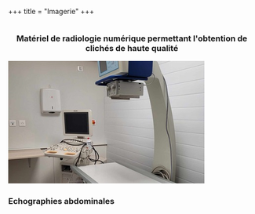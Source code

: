 +++
title = "Imagerie"
+++

<div class="row" style="display: flex;align-items: center;flex-wrap: wrap;">
  <div class="col-sm-4">
    <h3 style="text-align:center">Matériel de radiologie numérique permettant l'obtention de clichés de haute qualité</h3>
  </div>
  <div class="col-sm-4">
    <img class="img-responsive" src="/img/radio.jpg" alt="">
  </div>
  <div class="col-sm-4">
    <h3 style="text-align:center">Echographies abdominales</h3>
  </div>
</div>
<br>